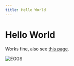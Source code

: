 ```yaml
---
title: Hello World
---
```


# Hello World

Works fine, also see [this page](page.md).

![EGGS](assets/IMG_2661.jpeg)
